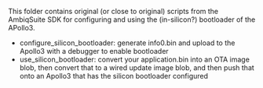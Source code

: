 This folder contains original (or close to original) scripts from the AmbiqSuite SDK for configuring and using the (in-silicon?) bootloader of the APollo3.

- configure_silicon_bootloader: generate info0.bin and upload to the Apollo3 with a debugger to enable bootloader
- use_silicon_bootloader: convert your application.bin into an OTA image blob, then convert that to a wired update image blob, and then push that onto an Apollo3 that has the silicon bootloader configured